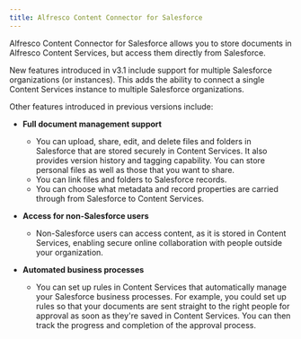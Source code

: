 ```yaml
---
title: Alfresco Content Connector for Salesforce
---
```


Alfresco Content Connector for Salesforce allows you to store documents in Alfresco Content Services, but access them directly from Salesforce.

New features introduced in v3.1 include support for multiple Salesforce organizations (or instances). This adds the ability to connect a single Content Services instance to multiple Salesforce organizations.

Other features introduced in previous versions include:

* **Full document management support**

  * You can upload, share, edit, and delete files and folders in Salesforce that are stored securely in Content Services. It also provides version history and tagging capability. You can store personal files as well as those that you want to share.
  * You can link files and folders to Salesforce records.
  * You can choose what metadata and record properties are carried through from Salesforce to Content Services.

* **Access for non-Salesforce users**

  * Non-Salesforce users can access content, as it is stored in Content Services, enabling secure online collaboration with people outside your organization.

* **Automated business processes**

  * You can set up rules in Content Services that automatically manage your Salesforce business processes. For example, you could set up rules so that your documents are sent straight to the right people for approval as soon as they're saved in Content Services. You can then track the progress and completion of the approval process.
